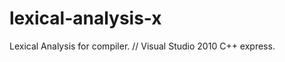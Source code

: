 lexical-analysis-x
==================

Lexical Analysis for compiler. // Visual Studio 2010 C++ express. 
